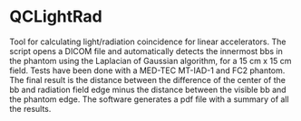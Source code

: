 # QCLightRad
Tool for calculating light/radiation coincidence for linear accelerators. The script opens a DICOM file and automatically detects the innermost bbs in the phantom using the Laplacian of Gaussian algorithm, for a 15 cm x 15 cm field. Tests have been done with a MED-TEC MT-IAD-1 and FC2 phantom. The final result is the distance between the difference of the center of the bb and radiation field edge minus the distance between the visible bb and the phantom edge. The software generates a pdf file with a summary of all the results.
